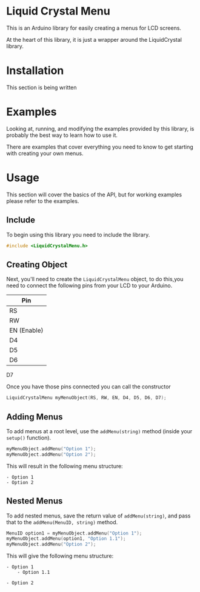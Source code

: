 # Liquid Crystal Menu
This is an Arduino library for easily creating a menus for LCD screens.

At the heart of this library, it is just a wrapper around the LiquidCrystal library.


# Installation
This section is being written


# Examples
Looking at, running, and modifying the examples provided by this library, is probably
the best way to learn how to use it.

There are examples that cover everything you need to know to get starting with
creating your own menus.


# Usage
This section will cover the basics of the API, but for working examples please refer to the examples.

## Include
To begin using this library you need to include the library.
```c
#include <LiquidCrystalMenu.h>
```

## Creating Object
Next, you'll need to create the `LiquidCrystalMenu` object, to do this,you need to connect the following pins from your LCD to your Arduino.

Pin |
----|
RS |
RW |
EN (Enable) |
D4 |
D5 |
D6 |
D7

Once you have those pins connected you can call the constructor
```c
LiquidCrystalMenu myMenuObject(RS, RW, EN, D4, D5, D6, D7);
```

## Adding Menus
To add menus at a root level, use the `addMenu(string)` method (inside your `setup()` function).

```c
myMenuObject.addMenu("Option 1");
myMenuObject.addMenu("Option 2");
```

This will result in the following menu structure:
```
- Option 1
- Option 2
```

## Nested Menus
To add nested menus, save the return value of `addMenu(string)`, and pass that to the `addMenu(MenuID, string)` method.

```c
MenuID option1 = myMenuObject.addMenu("Option 1");
myMenuObject.addMenu(option1, "Option 1.1");
myMenuObject.addMenu("Option 2");
```

This will give the following menu structure:
```
- Option 1
    - Option 1.1

- Option 2
```






